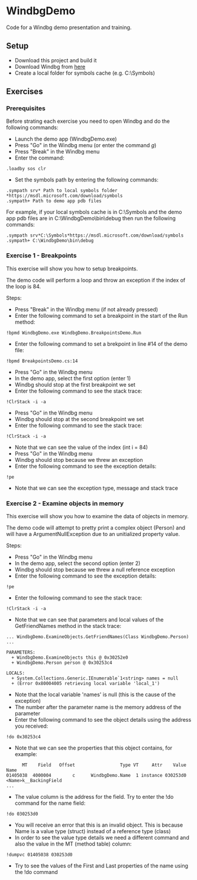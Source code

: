 # WindbgDemo
Code for a Windbg demo presentation and training.

## Setup
- Download this project and build it
- Download Windbg from [here](https://docs.microsoft.com/en-us/windows-hardware/drivers/debugger/debugger-download-tools)
- Create a local folder for symbols cache (e.g. C:\Symbols)

## Exercises
### Prerequisites
Before strating each exercise you need to open Windbg and do the following commands:
- Launch the demo app (WindbgDemo.exe)
- Press "Go" in the Windbg menu (or enter the command *g*)
- Press "Break" in the Windbg menu
- Enter the command:
```
.loadby sos clr
```
- Set the symbols path by entering the following commands:

```
.sympath srv* Path to local symbols folder *https://msdl.microsoft.com/download/symbols
.sympath+ Path to demo app pdb files
```

For example, if your local symbols cache is in C:\Symbols and the demo app pdb files are in C:\WindbgDemo\bin\debug then run the following commands:

```
.sympath srv*C:\Symbols*https://msdl.microsoft.com/download/symbols
.sympath+ C:\WindbgDemo\bin\debug
```

### Exercise 1 - Breakpoints
This exercise will show you how to setup breakpoints.

The demo code will perform a loop and throw an exception if the index of the loop is 84.

Steps:
- Press "Break" in the Windbg menu (if not already pressed)
- Enter the following command to set a breakpoint in the start of the Run method:
```
!bpmd WindbgDemo.exe WindbgDemo.BreakpointsDemo.Run
```
- Enter the following command to set a brekpoint in line #14 of the demo file:
```
!bpmd BreakpointsDemo.cs:14
```
- Press "Go" in the Windbg menu
- In the demo app, select the first option (enter 1)
- Windbg should stop at the first breakpoint we set
- Enter the following command to see the stack trace:
```
!ClrStack -i -a
```
- Press "Go" in the Windbg menu
- Windbg should stop at the second breakpoint we set
- Enter the following command to see the stack trace:
```
!ClrStack -i -a
```
- Note that we can see the value of the index (int i = 84)
- Press "Go" in the Windbg menu
- Windbg should stop because we threw an exception
- Enter the following command to see the exception details:
```
!pe
```
- Note that we can see the exception type, message and stack trace

### Exercise 2 - Examine objects in memory
This exercise will show you how to examine the data of objects in memory.

The demo code will attempt to pretty print a complex object (Person) 
and will have a ArgumentNullException due to an unitialized property value.

Steps:
- Press "Go" in the Windbg menu
- In the demo app, select the second option (enter 2)
- Windbg should stop because we threw a null reference exception
- Enter the following command to see the exception details:
```
!pe
```
- Enter the following command to see the stack trace:
```
!ClrStack -i -a
```
- Note that we can see that parameters and local values of the GetFriendNames method in the stack trace:
```
... WindbgDemo.ExamineObjects.GetFriendNames(Class WindbgDemo.Person) ...

PARAMETERS:
  + WindbgDemo.ExamineObjects this @ 0x30252e0
  + WindbgDemo.Person person @ 0x30253c4

LOCALS:
  + System.Collections.Generic.IEnumerable`1<string> names = null
  + (Error 0x80004005 retrieving local variable 'local_1')
```
- Note that the local variable 'names' is null (this is the cause of the exception)
- The number after the parameter name is the memory address of the parameter
- Enter the following command to see the object details using the address you received:
```
!do 0x30253c4
```
- Note that we can see the properties that this object contains, for example:
```
      MT    Field   Offset                 Type VT     Attr    Value Name
01405038  4000004        c      WindbgDemo.Name  1 instance 030253d0 <Name>k__BackingField
...
```
- The value column is the address for the field. Try to enter the !do command for the name field:
```
!do 030253d0
```
- You will receive an error that this is an invalid object. 
This is because Name is a value type (struct) instead of a reference type (class)
- In order to see the value type details we need a different command and also the value in the MT (method table) column:
```
!dumpvc 01405038 030253d0
```
- Try to see the values of the First and Last properties of the name using the !do command